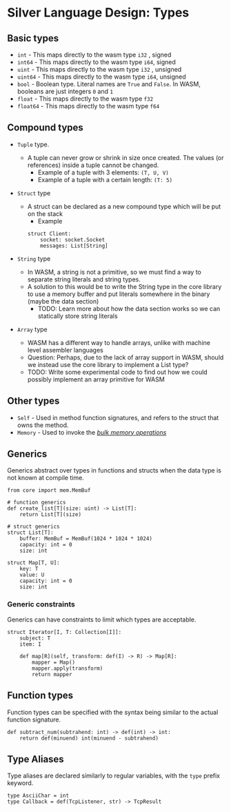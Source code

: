 # Silver Language Design: Types

## Basic types

- `int` - This maps directly to the wasm type `i32` , signed
- `int64` - This maps directly to the wasm type `i64`, signed
- `uint` - This maps directly to the wasm type `i32` , unsigned
- `uint64` - This maps directly to the wasm type `i64`, unsigned
- `bool` - Boolean type. Literal names are `True` and `False`. In WASM, booleans are just integers `0` and `1`
- `float` - This maps directly to the wasm type `f32`
- `float64` - This maps directly to the wasm type `f64`

## Compound types

- `Tuple` type. 
    - A tuple can never grow or shrink in size once created. The values (or references) inside a tuple cannot be changed.
        - Example of a tuple with 3 elements: `(T, U, V)`
        - Example of a tuple with a certain length: `(T: 5)`
- `Struct` type
    - A struct can be declared as a new compound type which will be put on the stack
        - Example
        ```crystal
        struct Client:
            socket: socket.Socket 
            messages: List[String]
        ```
- `String` type 
    - In WASM, a string is not a primitive, so we must find a way to separate string literals and string types.
    - A solution to this would be to write the String type in the core library to use a memory buffer
        and put literals somewhere in the binary (maybe the data section)
        - TODO: Learn more about how the data section works so we can statically store string literals

- `Array` type 
    - WASM has a different way to handle arrays, unlike with machine level assembler languages
    - Question: Perhaps, due to the lack of array support in WASM, should we instead use the core library to implement a List type?
    - TODO: Write some experimental code to find out how we could possibly implement an array primitive for WASM

## Other types

- `Self` - Used in method function signatures, and refers to the struct that owns the method.
- `Memory` - Used to invoke the [*bulk memory operations*](https://developer.mozilla.org/en-US/docs/WebAssembly/Understanding_the_text_format#bulk_memory_operations)

## Generics
Generics abstract over types in functions and structs when the data type is not known at compile time.
```crystal
from core import mem.MemBuf

# function generics
def create_list[T](size: uint) -> List[T]:
    return List[T](size)

# struct generics
struct List[T]:
    buffer: MemBuf = MemBuf(1024 * 1024 * 1024)
    capacity: int = 0
    size: int

struct Map[T, U]:
    key: T
    value: U
    capacity: int = 0
    size: int
```

### Generic constraints
Generics can have constraints to limit which types are acceptable.

```crystal
struct Iterator[I, T: Collection[I]]:
    subject: T
    item: I

    def map[R](self, transform: def(I) -> R) -> Map[R]:
        mapper = Map()
        mapper.apply(transform)
        return mapper
```

## Function types

Function types can be specified with the syntax being similar to the actual function signature.

```crystal
def subtract_num(subtrahend: int) -> def(int) -> int:
    return def(minuend) int(minuend - subtrahend)
```

## Type Aliases
Type aliases are declared similarly to regular variables, with the `type` prefix keyword.

```crystal
type AsciiChar = int
type Callback = def(TcpListener, str) -> TcpResult
```

